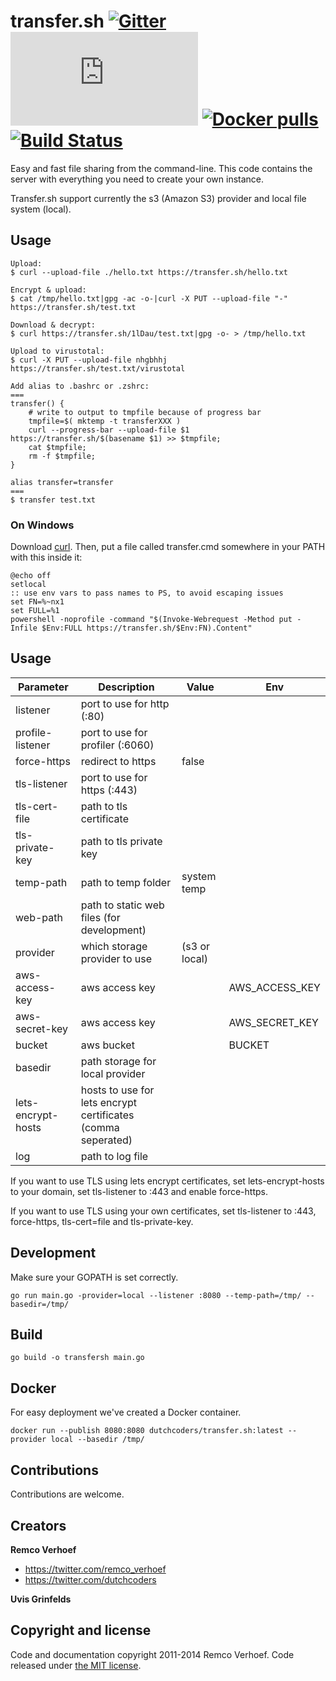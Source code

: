 # transfer.sh [![Gitter](https://badges.gitter.im/Join%20Chat.svg)](https://gitter.im/dutchcoders/transfer.sh?utm_source=badge&utm_medium=badge&utm_campaign=&utm_campaign=pr-badge&utm_content=badge) [![Go Report Card](https://goreportcard.com/badge/github.com/dutchcoders/transfer.sh)](https://goreportcard.com/report/github.com/dutchcoders/transfer.sh) [![Docker pulls](https://img.shields.io/docker/pulls/dutchcoders/transfer.sh.svg)](https://hub.docker.com/r/dutchcoders/transfer.sh/) [![Build Status](https://travis-ci.org/dutchcoders/transfer.sh.svg?branch=master)](https://travis-ci.org/dutchcoders/transfer.sh)

Easy and fast file sharing from the command-line. This code contains the server with everything you need to create your own instance.

Transfer.sh support currently the s3 (Amazon S3) provider and local file system (local).

## Usage

```
Upload:
$ curl --upload-file ./hello.txt https://transfer.sh/hello.txt

Encrypt & upload:
$ cat /tmp/hello.txt|gpg -ac -o-|curl -X PUT --upload-file "-" https://transfer.sh/test.txt

Download & decrypt:
$ curl https://transfer.sh/1lDau/test.txt|gpg -o- > /tmp/hello.txt

Upload to virustotal:
$ curl -X PUT --upload-file nhgbhhj https://transfer.sh/test.txt/virustotal

Add alias to .bashrc or .zshrc:
===
transfer() {
    # write to output to tmpfile because of progress bar
    tmpfile=$( mktemp -t transferXXX )
    curl --progress-bar --upload-file $1 https://transfer.sh/$(basename $1) >> $tmpfile;
    cat $tmpfile;
    rm -f $tmpfile;
}

alias transfer=transfer
===
$ transfer test.txt
```

### On Windows

Download [curl](https://curl.haxx.se/download.html). Then, put a file called transfer.cmd somewhere in your PATH with this inside it:
```
@echo off
setlocal
:: use env vars to pass names to PS, to avoid escaping issues
set FN=%~nx1
set FULL=%1
powershell -noprofile -command "$(Invoke-Webrequest -Method put -Infile $Env:FULL https://transfer.sh/$Env:FN).Content"
```

## Usage

Parameter | Description | Value | Env
--- | --- | --- | ---
listener | port to use for http (:80) | |
profile-listener | port to use for profiler (:6060)| |
force-https | redirect to https | false |
tls-listener | port to use for https (:443) | |
tls-cert-file | path to tls certificate | | 
tls-private-key | path to tls private key | |
temp-path | path to temp folder | system temp |
web-path | path to static web files (for development) | |
provider | which storage provider to use | (s3 or local) |
aws-access-key | aws access key | | AWS_ACCESS_KEY
aws-secret-key | aws access key | | AWS_SECRET_KEY
bucket | aws bucket | | BUCKET
basedir | path storage for local provider| | 
lets-encrypt-hosts | hosts to use for lets encrypt certificates (comma seperated) | | 
log | path to log file| | 

If you want to use TLS using lets encrypt certificates, set lets-encrypt-hosts to your domain, set tls-listener to :443 and enable force-https.

If you want to use TLS using your own certificates, set tls-listener to :443, force-https, tls-cert=file and tls-private-key.

## Development

Make sure your GOPATH is set correctly.

```
go run main.go -provider=local --listener :8080 --temp-path=/tmp/ --basedir=/tmp/ 
```

## Build

```
go build -o transfersh main.go
```

## Docker

For easy deployment we've created a Docker container.

```
docker run --publish 8080:8080 dutchcoders/transfer.sh:latest --provider local --basedir /tmp/
```

## Contributions

Contributions are welcome.

## Creators 

**Remco Verhoef**
- <https://twitter.com/remco_verhoef>
- <https://twitter.com/dutchcoders>

**Uvis Grinfelds**

## Copyright and license

Code and documentation copyright 2011-2014 Remco Verhoef. 
Code released under [the MIT license](LICENSE). 
